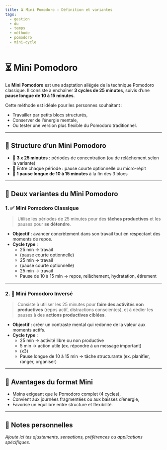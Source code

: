 ```yaml
---
title: ⏳ Mini Pomodoro – Définition et variantes
tags:
  - gestion
  - du
  - temps
  - méthode
  - pomodoro
  - mini-cycle
---
```


# ⏳ Mini Pomodoro

Le **Mini Pomodoro** est une adaptation allégée de la technique Pomodoro classique. Il consiste à enchaîner **3 cycles de 25 minutes**, suivis d’une **pause longue de 10 à 15 minutes**.

Cette méthode est idéale pour les personnes souhaitant :
- Travailler par petits blocs structurés,
- Conserver de l’énergie mentale,
- Ou tester une version plus flexible du Pomodoro traditionnel.

---

## 🔸 Structure d’un Mini Pomodoro

- 🔁 **3 x 25 minutes** : périodes de concentration (ou de relâchement selon la variante)
- 🔂 Entre chaque période : pause courte optionnelle ou micro-répit
- 🧘 **1 pause longue de 10 à 15 minutes** à la fin des 3 blocs

---

## 🧭 Deux variantes du Mini Pomodoro

### 1. ✅ **Mini Pomodoro Classique**
> Utilise les périodes de 25 minutes pour des **tâches productives** et les pauses pour **se détendre**.

- **Objectif** : avancer concrètement dans son travail tout en respectant des moments de repos.
- **Cycle type** :
  - 25 min → travail
  - (pause courte optionnelle)
  - 25 min → travail
  - (pause courte optionnelle)
  - 25 min → travail
  - Pause de 10 à 15 min → repos, relâchement, hydratation, étirement

---

### 2. 🔄 **Mini Pomodoro Inversé**
> Consiste à utiliser les 25 minutes pour **faire des activités non productives** (repos actif, distractions conscientes), et à dédier les pauses à des **actions productives ciblées**.

- **Objectif** : créer un contraste mental qui redonne de la valeur aux moments actifs.
- **Cycle type** :
  - 25 min → activité libre ou non productive
  - 5 min → action utile (ex. répondre à un message important)
  - (x3)
  - Pause longue de 10 à 15 min → tâche structurante (ex. planifier, ranger, organiser)

---

## 🎯 Avantages du format Mini

- Moins exigeant que le Pomodoro complet (4 cycles),
- Convient aux journées fragmentées ou aux baisses d’énergie,
- Favorise un équilibre entre structure et flexibilité.

---

## 📝 Notes personnelles

_Ajoute ici tes ajustements, sensations, préférences ou applications spécifiques._
